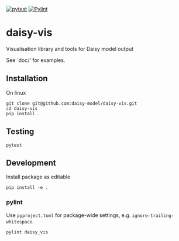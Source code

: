 [![pytest](https://github.com/daisy-model/daisy-vis/actions/workflows/pytest.yml/badge.svg?branch=main)](https://github.com/daisy-model/daisy-vis/actions/workflows/pytest.yml)
[![Pylint](https://github.com/daisy-model/daisy-vis/actions/workflows/pylint.yml/badge.svg)](https://github.com/daisy-model/daisy-vis/actions/workflows/pylint.yml)

# daisy-vis
Visualisation library and tools for Daisy model output

See `doc/' for examples.

## Installation
On linux

	git clone git@github.com:daisy-model/daisy-vis.git
	cd daisy-vis
	pip install .

## Testing

    pytest

## Development
Install package as editable

    pip install -e .
	
### pylint
Use `pyproject.toml` for package-wide settings, e.g. `ignore-trailing-whitespace`.

	pylint daisy_vis
	

	

